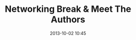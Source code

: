 ---
date: 2013-10-02 10:45
hour: 10:30 - 11:00 am
title: Networking Break & Meet The Authors 
name: 
company:
categories: day1
expand: 
---
